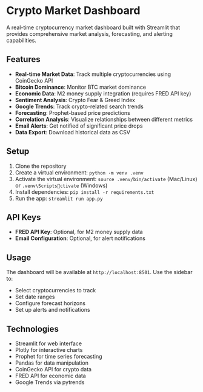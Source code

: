 # Crypto Market Dashboard

A real-time cryptocurrency market dashboard built with Streamlit that provides comprehensive market analysis, forecasting, and alerting capabilities.

## Features

- **Real-time Market Data**: Track multiple cryptocurrencies using CoinGecko API
- **Bitcoin Dominance**: Monitor BTC market dominance
- **Economic Data**: M2 money supply integration (requires FRED API key)
- **Sentiment Analysis**: Crypto Fear & Greed Index
- **Google Trends**: Track crypto-related search trends
- **Forecasting**: Prophet-based price predictions
- **Correlation Analysis**: Visualize relationships between different metrics
- **Email Alerts**: Get notified of significant price drops
- **Data Export**: Download historical data as CSV

## Setup

1. Clone the repository
2. Create a virtual environment: `python -m venv .venv`
3. Activate the virtual environment: `source .venv/bin/activate` (Mac/Linux) or `.venv\Scriptsctivate` (Windows)
4. Install dependencies: `pip install -r requirements.txt`
5. Run the app: `streamlit run app.py`

## API Keys

- **FRED API Key**: Optional, for M2 money supply data
- **Email Configuration**: Optional, for alert notifications

## Usage

The dashboard will be available at `http://localhost:8501`. Use the sidebar to:
- Select cryptocurrencies to track
- Set date ranges
- Configure forecast horizons
- Set up alerts and notifications

## Technologies

- Streamlit for web interface
- Plotly for interactive charts
- Prophet for time series forecasting
- Pandas for data manipulation
- CoinGecko API for crypto data
- FRED API for economic data
- Google Trends via pytrends
